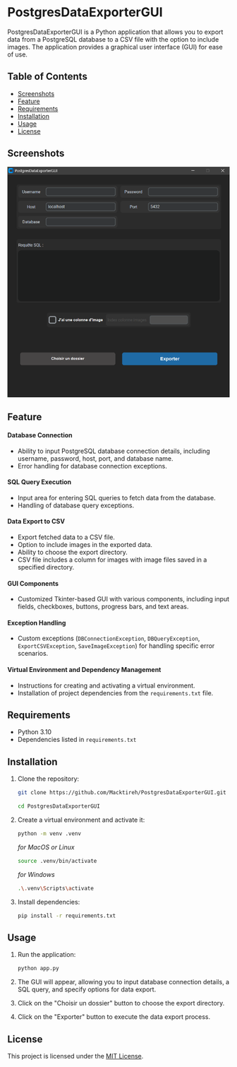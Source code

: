 # PostgresDataExporterGUI

PostgresDataExporterGUI is a Python application that allows you to export data from a PostgreSQL database to a CSV file with the option to include images. The application provides a graphical user interface (GUI) for ease of use.

## Table of Contents
- [Screenshots](#screenshots)
- [Feature](#feature)
- [Requirements](#requirements)
- [Installation](#installation)
- [Usage](#usage)
- [License](#license)


## Screenshots
![Alt text](screenshot/image.png)

## Feature

#### Database Connection
- Ability to input PostgreSQL database connection details, including username, password, host, port, and database name.
- Error handling for database connection exceptions.

#### SQL Query Execution
- Input area for entering SQL queries to fetch data from the database.
- Handling of database query exceptions.

#### Data Export to CSV
- Export fetched data to a CSV file.
- Option to include images in the exported data.
- Ability to choose the export directory.
- CSV file includes a column for images with image files saved in a specified directory.

#### GUI Components
- Customized Tkinter-based GUI with various components, including input fields, checkboxes, buttons, progress bars, and text areas.

#### Exception Handling
- Custom exceptions (`DBConnectionException`, `DBQueryException`, `ExportCSVException`, `SaveImageException`) for handling specific error scenarios.

#### Virtual Environment and Dependency Management
- Instructions for creating and activating a virtual environment.
- Installation of project dependencies from the `requirements.txt` file.


## Requirements
- Python 3.10
- Dependencies listed in `requirements.txt`


## Installation
1. Clone the repository:
    ```bash
    git clone https://github.com/Macktireh/PostgresDataExporterGUI.git
    ```
    ```bash
    cd PostgresDataExporterGUI
    ```

2. Create a virtual environment and activate it:
    ```bash
    python -m venv .venv
    ```

    *for MacOS or Linux*
    ```bash
    source .venv/bin/activate
    ```

    *for Windows*
    ```bash
    .\.venv\Scripts\activate
    ```

3. Install dependencies:
    ```bash
    pip install -r requirements.txt
    ```


## Usage
1. Run the application:
    ```bash
    python app.py
    ```

2. The GUI will appear, allowing you to input database connection details, a SQL query, and specify options for data export.

3. Click on the "Choisir un dossier" button to choose the export directory.

4. Click on the "Exporter" button to execute the data export process.


## License

This project is licensed under the [MIT License](LICENSE).
